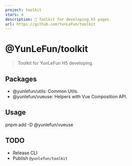 ```yaml
---
project: toolkit
stars: 4
description: 📱 Toolkit for developing h5 pages.
url: https://github.com/YunLeFun/toolkit
---
```


@YunLeFun/toolkit
=================

> Toolkit for YunLeFun H5 developing.

Packages
--------

-   @yunlefun/utils: Common Utils.
-   @yunlefun/vueuse: Helpers with Vue Composition API.

Usage
-----

pnpm add -D @yunlefun/vueuse

TODO
----

-   Release CLI
-   Publish `@yunlefun/toolkit`
